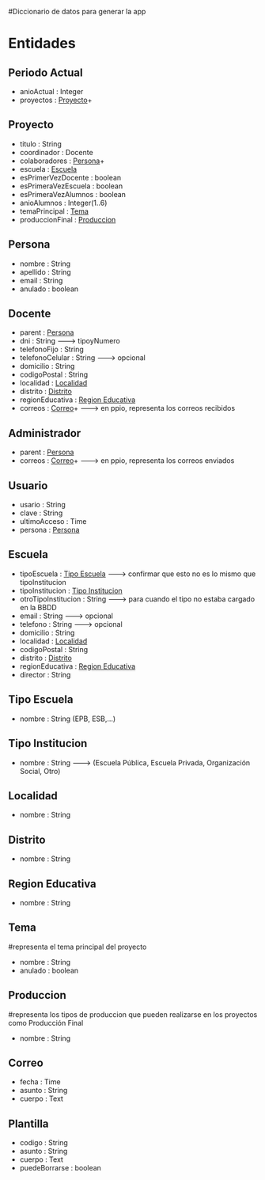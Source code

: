 #Diccionario de datos para generar la app

# Entidades #
## Periodo Actual ##
  * anioActual : Integer
  * proyectos : [Proyecto](DiccionarioDeDatos#Proyecto.md)+

## Proyecto ##
  * titulo : String
  * coordinador : Docente
  * colaboradores : [Persona](DiccionarioDeDatos#Persona.md)+
  * escuela : [Escuela](DiccionarioDeDatos#Escuela.md)
  * esPrimerVezDocente : boolean
  * esPrimeraVezEscuela : boolean
  * esPrimeraVezAlumnos : boolean
  * anioAlumnos : Integer(1..6)
  * temaPrincipal : [Tema](DiccionarioDeDatos#Tema.md)
  * produccionFinal : [Produccion](DiccionarioDeDatos#Produccion.md)


## Persona ##
  * nombre : String
  * apellido : String
  * email : String
  * anulado : boolean


## Docente ##
  * parent : [Persona](DiccionarioDeDatos#Persona.md)
  * dni : String  ---> tipoyNumero
  * telefonoFijo : String
  * telefonoCelular : String ---> opcional
  * domicilio : String
  * codigoPostal : String
  * localidad : [Localidad](DiccionarioDeDatos#Localidad.md)
  * distrito : [Distrito](DiccionarioDeDatos#Distrito.md)
  * regionEducativa : [Region Educativa](DiccionarioDeDatos#Region_Educativa.md)
  * correos : [Correo](DiccionarioDeDatos#Correo.md)+ ---> en ppio, representa los correos recibidos

## Administrador ##
  * parent : [Persona](DiccionarioDeDatos#Persona.md)
  * correos : [Correo](DiccionarioDeDatos#Correo.md)+  ---> en ppio, representa los correos enviados

## Usuario ##
  * usario : String
  * clave : String
  * ultimoAcceso : Time
  * persona : [Persona](DiccionarioDeDatos#Persona.md)

## Escuela ##
  * tipoEscuela : [Tipo Escuela](DiccionarioDeDatos#Tipo_Escuela.md)  ---> confirmar que esto no es lo mismo que tipoInstitucion
  * tipoInstitucion : [Tipo Institucion](DiccionarioDeDatos#Tipo_Institucion.md)
  * otroTipoInstitucion : String  ---> para cuando el tipo no estaba cargado en la BBDD
  * email : String ---> opcional
  * telefono : String  ---> opcional
  * domicilio : String
  * localidad : [Localidad](DiccionarioDeDatos#Localidad.md)
  * codigoPostal : String
  * distrito : [Distrito](DiccionarioDeDatos#Distrito.md)
  * regionEducativa : [Region Educativa](DiccionarioDeDatos#Region_Educativa.md)
  * director : String

## Tipo Escuela ##
  * nombre : String (EPB, ESB,...)

## Tipo Institucion ##
  * nombre : String ---> (Escuela Pública, Escuela Privada, Organización Social, Otro)

## Localidad ##
  * nombre : String

## Distrito ##
  * nombre : String

## Region Educativa ##
  * nombre : String

## Tema ##
#representa el tema principal del proyecto
  * nombre : String
  * anulado : boolean

## Produccion ##
#representa los tipos de produccion que pueden realizarse en los proyectos como Producción Final
  * nombre : String

## Correo ##
  * fecha : Time
  * asunto : String
  * cuerpo : Text

## Plantilla ##
  * codigo : String
  * asunto : String
  * cuerpo : Text
  * puedeBorrarse : boolean